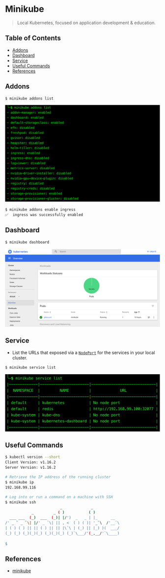 # Minikube

> Local Kubernetes, focused on application development & education.


## Table of Contents

<!-- START doctoc generated TOC please keep comment here to allow auto update -->
<!-- DON'T EDIT THIS SECTION, INSTEAD RE-RUN doctoc TO UPDATE -->


- [Addons](#addons)
- [Dashboard](#dashboard)
- [Service](#service)
- [Useful Commands](#useful-commands)
- [References](#references)

<!-- END doctoc generated TOC please keep comment here to allow auto update -->


## Addons

```bash
$ minikube addons list
```

<img src="assets/minikube-addons-list.png" width="630">

```bash
$ minikube addons enable ingress
✅  ingress was successfully enabled
```


## Dashboard

```bash
$ minikube dashboard
```

<div align="center"><img src="assets/minikube-dashboard.png" width="900"></div>


## Service

- List the URLs that exposed via a [`NodePort`](https://kubernetes.io/docs/concepts/services-networking/service/#nodeport) for the services in your local cluster.

```bash
$ minikube service list
```

<img src="assets/minikube-service-list.png" width="520">


## Useful Commands

```bash
$ kubectl version --short
Client Version: v1.16.2
Server Version: v1.16.2
```

```bash
# Retrieve the IP address of the running cluster
$ minikube ip
192.168.99.116
```

```bash
# Log into or run a command on a machine with SSH
$ minikube ssh
                         _             _
            _         _ ( )           ( )
  ___ ___  (_)  ___  (_)| |/')  _   _ | |_      __
/' _ ` _ `\| |/' _ `\| || , <  ( ) ( )| '_`\  /'__`\
| ( ) ( ) || || ( ) || || |\`\ | (_) || |_) )(  ___/
(_) (_) (_)(_)(_) (_)(_)(_) (_)`\___/'(_,__/'`\____)

$
```


## References

- [minikube](https://github.com/kubernetes/minikube)

